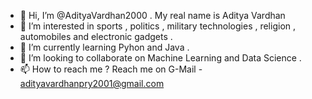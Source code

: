 - 👋 Hi, I’m @AdityaVardhan2000 . My real name is Aditya Vardhan
- 👀 I’m interested in sports , politics , military technologies , religion , automobiles and electronic gadgets .
- 🌱 I’m currently learning Pyhon and Java .
- 💞️ I’m looking to collaborate on Machine Learning and Data Science .
- 📫 How to reach me ? Reach me on G-Mail - adityavardhanpry2001@gmail.com

<!---
AdityaVardhan2000/AdityaVardhan2000 is a ✨ special ✨ repository because its `README.md` (this file) appears on your GitHub profile.
You can click the Preview link to take a look at your changes.
--->
